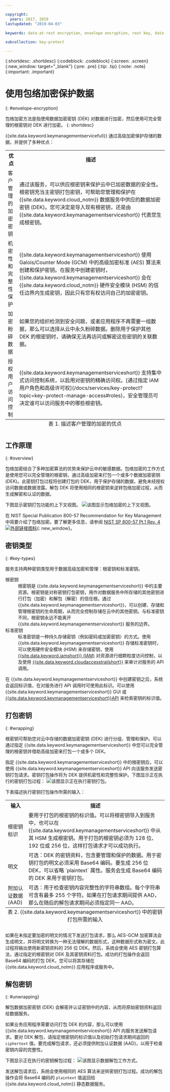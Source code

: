 ```yaml
---

copyright:
  years: 2017, 2019
lastupdated: "2019-04-03"

keywords: data-at-rest encryption, envelope encryption, root key, data encryption key, protect data encryption key, encrypt data encryption key, wrap data encryption key, unwrap data encryption key

subcollection: key-protect

---
```


{:shortdesc: .shortdesc}
{:codeblock: .codeblock}
{:screen: .screen}
{:new_window: target="_blank"}
{:pre: .pre}
{:tip: .tip}
{:note: .note}
{:important: .important}

# 使用包络加密保护数据
{: #envelope-encryption}

包络加密方法是指使用数据加密密钥 (DEK) 对数据进行加密，然后使用可完全管理的根密钥对 DEK 进行加密。
{: shortdesc}

{{site.data.keyword.keymanagementservicefull}} 通过高级加密保护存储的数据，并提供了多种优点：

<table>
  <th>优点</th>
  <th>描述</th>
  <tr>
    <td>客户管理的加密密钥</td>
    <td>通过该服务，可以供应根密钥来保护云中已加密数据的安全性。根密钥充当主密钥打包密钥，可帮助您管理和保护在 {{site.data.keyword.cloud_notm}} 数据服务中供应的数据加密密钥 (DEK)。您可决定是导入现有根密钥，还是由 {{site.data.keyword.keymanagementserviceshort}} 代表您生成根密钥。</td>
  </tr>
  <tr>
    <td>机密性和完整性保护</td>
    <td>{{site.data.keyword.keymanagementserviceshort}} 使用 Galois/Counter Mode (GCM) 中的高级加密标准 (AES) 算法来创建和保护密钥。在服务中创建密钥时，{{site.data.keyword.keymanagementserviceshort}} 会在 {{site.data.keyword.cloud_notm}} 硬件安全模块 (HSM) 的信任边界内生成密钥，因此只有您有权访问自己的加密密钥。</td>
  </tr>
  <tr>
    <td>加密粉碎数据</td>
    <td>如果您的组织检测到安全问题，或者应用程序不再需要一组数据，那么可以选择从云中永久粉碎数据。删除用于保护其他 DEK 的根密钥时，请确保无法再访问或解密这些密钥的关联数据。</td>
  </tr>
  <tr>
    <td>授权用户访问控制</td>
    <td>{{site.data.keyword.keymanagementserviceshort}} 支持集中式访问控制系统，以启用对密钥的精确访问权。[通过指定 IAM 用户角色和高级许可权](/docs/services/key-protect?topic=key-protect-manage-access#roles)，安全管理员可决定谁可以访问服务中的哪些根密钥。</td>
  </tr>
  <caption style="caption-side:bottom;">表 1. 描述客户管理的加密的优点</caption>
</table>

## 工作原理
{: #overview}

包络加密结合了多种加密算法的优势来保护云中的敏感数据。包络加密的工作方式是使用您可以完全管理的根密钥，通过高级加密来打包一个或多个数据加密密钥 (DEK)。此密钥打包过程将创建打包的 DEK，用于保护存储的数据，避免未经授权访问数据或数据泄露。解包 DEK 将使用相同的根密钥来逆转包络加密过程，从而生成解密和认证的数据。
 
下图显示密钥打包功能的上下文视图。
![该图显示包络加密的上下文视图。](../images/envelope-encryption_min.svg)

在 NIST Special Publication 800-57 Recommendation for Key Management 中简要介绍了包络加密。要了解更多信息，请参阅 [NIST SP 800-57 Pt.1 Rev. 4 ![外部链接图标](../../../icons/launch-glyph.svg "外部链接图标")](https://www.nist.gov/publications/recommendation-key-management-part-1-general-0){: new_window}。

## 密钥类型
{: #key-types}

服务支持两种密钥类型用于数据高级加密和管理：根密钥和标准密钥。

<dl>
  <dt>根密钥</dt>
    <dd>根密钥是 {{site.data.keyword.keymanagementserviceshort}} 中的主要资源。根密钥是对称密钥打包密钥，用作对数据服务中所存储的其他密钥进行打包（加密）和解包（解密）的信任根。通过 {{site.data.keyword.keymanagementserviceshort}}，可以创建、存储和管理根密钥的生命周期，从而完全控制存储在云中的其他密钥。与标准密钥不同，根密钥永远不能离开 {{site.data.keyword.keymanagementserviceshort}} 服务的边界。</dd>
  <dt>标准密钥</dt>
    <dd>标准密钥是一种持久存储密钥（例如密码或加密密钥）的方式。使用 {{site.data.keyword.keymanagementserviceshort}} 存储标准密钥时，可以使用硬件安全模块 (HSM) 来存储密钥，使用 <a href="/docs/services/key-protect?topic=key-protect-manage-access" target="_blank">{{site.data.keyword.iamshort}} (IAM)</a> 对资源进行细颗粒度访问控制，以及使用 <a href="/docs/services/key-protect?topic=key-protect-activity-tracker-events" target="_blank">{{site.data.keyword.cloudaccesstrailshort}}</a> 来审计对服务的 API 调用。</dd>
</dl>

在 {{site.data.keyword.keymanagementserviceshort}} 中创建密钥之后，系统会返回标识值，在对服务进行 API 调用时可使用此标识。可以使用 {{site.data.keyword.keymanagementserviceshort}} GUI 或 [{{site.data.keyword.keymanagementserviceshort}}API](https://{DomainName}/apidocs/key-protect) 来检索密钥的标识值。 

## 打包密钥
{: #wrapping}

根密钥可帮助您对云中存储的数据加密密钥 (DEK) 进行分组、管理和保护。可以通过指定 {{site.data.keyword.keymanagementserviceshort}} 中您可以完全管理的根密钥并借助高级加密来打包一个或多个 DEK。 

指定 {{site.data.keyword.keymanagementserviceshort}} 中的根密钥后，可以使用 {{site.data.keyword.keymanagementserviceshort}} API 向该服务发送密钥打包请求。密钥打包操作将为 DEK 提供机密性和完整性保护。下图显示正在执行的密钥打包过程：
![该图显示正在执行密钥打包。](../images/wrapping-keys_min.svg)

下表描述执行密钥打包操作所需的输入：
<table>
  <th>输入</th>
  <th>描述</th>
  <tr>
    <td>根密钥标识</td>
    <td>要用于打包的根密钥的标识值。可以将根密钥导入到服务中，也可以在 {{site.data.keyword.keymanagementserviceshort}} 中从其 HSM 生成根密钥。用于打包的根密钥必须为 128 位、192 位或 256 位，这样打包请求才可以成功执行。</td>
  </tr>
  <tr>
    <td>明文</td>
    <td>可选：DEK 的密钥资料，包含要管理和保护的数据。用于密钥打包的明文必须采用 Base64 编码。要生成 256 位 DEK，可以省略 `plaintext` 属性。服务会生成 Base64 编码的 DEK 来用于密钥打包。</td>
  </tr>
  <tr>
    <td>附加认证数据 (AAD)</td>
    <td>可选：用于检查密钥内容完整性的字符串数组。每个字符串可含有最多 255 个字符。如果在打包请求期间提供 AAD，那么在随后的解包请求期间必须指定同一 AAD。</td>
  </tr>
    <caption style="caption-side:bottom;">表 2. {{site.data.keyword.keymanagementserviceshort}} 中的密钥打包所需的输入</caption>
</table>

如果在未指定要加密的明文的情况下发送打包请求，那么 AES-GCM 加密算法会生成明文，并将明文转换为一种无法理解的数据形式，这种数据形式称为密文。此过程将输出使用新密钥资料的 256 位 DEK。然后，系统会使用 AES 密钥打包算法，通过指定的根密钥对 DEK 及其密钥资料打包。成功的打包操作会返回 Base64 编码的打包 DEK，您可以将其存储在 {{site.data.keyword.cloud_notm}} 应用程序或服务中。 

## 解包密钥
{: #unwrapping}

解包数据加密密钥 (DEK) 会解密并认证密钥中的内容，从而将原始密钥资料返回给数据服务。 

如果业务应用程序需要访问打包 DEK 的内容，那么可以使用 {{site.data.keyword.keymanagementserviceshort}} API 向服务发送解包请求。要对 DEK 解包，请指定根密钥的标识值以及初始打包请求期间返回的 `ciphertext` 值。要完成解包请求，还必须提供附加认证数据 (AAD)，以用于检查密钥内容的完整性。

下图显示正在执行的密钥解包过程：
![该图显示数据解包工作方式。](../images/unwrapping-keys_min.svg)

发送解包请求后，系统会使用相同的 AES 算法来逆转密钥打包过程。成功的解包操作会将 Base64 编码的 `plaintext` 值返回给 {{site.data.keyword.cloud_notm}} 静态数据服务。




